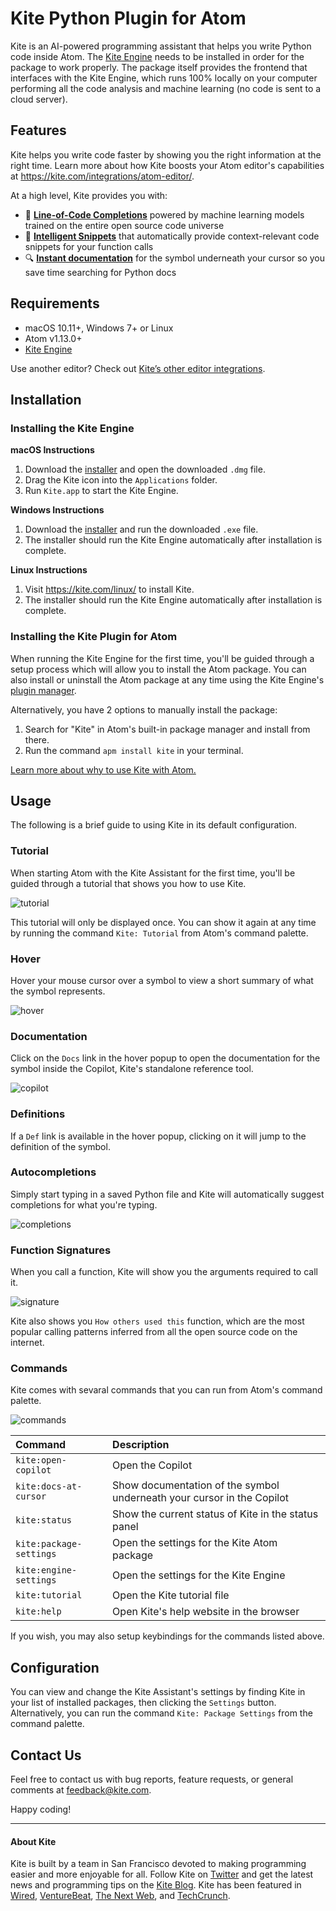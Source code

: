 # Kite Python Plugin for Atom

Kite is an AI-powered programming assistant that helps you write Python code inside Atom. The
[Kite Engine](https://kite.com/) needs to be installed in order for the package to work properly. The package itself
provides the frontend that interfaces with the Kite Engine, which runs 100% locally on your computer performing all the code analysis and machine learning (no code is sent to a cloud server).


## Features

Kite helps you write code faster by showing you the right information at the right time. Learn more about how Kite boosts your Atom editor's capabilities at https://kite.com/integrations/atom-editor/. 

At a high level, Kite provides you with:
* 🧠 __[Line-of-Code Completions](https://kite.com/blog/product/launching-line-of-code-completions-going-cloudless-and-17-million-in-funding/)__ powered by machine learning models trained on the entire open source code universe
* 📝 __[Intelligent Snippets](https://kite.com/blog/product/announcing-intelligent-snippets-for-python/)__ that automatically provide context-relevant code snippets for your function calls
* 🔍 __[Instant documentation](https://kite.com/copilot/)__ for the symbol underneath your cursor so you save time searching for Python docs


## Requirements

* macOS 10.11+, Windows 7+ or Linux
* Atom v1.13.0+
* [Kite Engine](https://kite.com/)

Use another editor? Check out [Kite’s other editor integrations](https://kite.com/integrations/).

## Installation

### Installing the Kite Engine

__macOS Instructions__
1. Download the [installer](https://kite.com/download) and open the downloaded `.dmg` file.
2. Drag the Kite icon into the `Applications` folder.
3. Run `Kite.app` to start the Kite Engine.

__Windows Instructions__
1. Download the [installer](https://kite.com/download) and run the downloaded `.exe` file.
2. The installer should run the Kite Engine automatically after installation is complete.

__Linux Instructions__
1. Visit https://kite.com/linux/ to install Kite.
2. The installer should run the Kite Engine automatically after installation is complete.


### Installing the Kite Plugin for Atom

When running the Kite Engine for the first time, you'll be guided through a setup process which will allow you to install
the Atom package. You can also install or uninstall the Atom package at any time using the Kite Engine's [plugin
manager](https://help.kite.com/article/62-managing-editor-plugins).

Alternatively, you have 2 options to manually install the package:
1. Search for "Kite" in Atom's built-in package manager and install from there.
2. Run the command `apm install kite` in your terminal.

[Learn more about why to use Kite with Atom.](https://kite.com/integrations/atom-editor/)


## Usage

The following is a brief guide to using Kite in its default configuration.

### Tutorial

When starting Atom with the Kite Assistant for the first time, you'll be guided through a tutorial that shows you how to
use Kite.

![tutorial](https://github.com/kiteco/atom-plugin/blob/master/docs/images/tutorial.png?raw=true)

This tutorial will only be displayed once. You can show it again at any time by running the command `Kite: Tutorial` from
Atom's command palette.

### Hover

Hover your mouse cursor over a symbol to view a short summary of what the symbol represents.

![hover](https://github.com/kiteco/atom-plugin/blob/master/docs/images/hover.png?raw=true)

### Documentation

Click on the `Docs` link in the hover popup to open the documentation for the symbol inside the Copilot, Kite's standalone
reference tool.

![copilot](https://github.com/kiteco/atom-plugin/blob/master/docs/images/copilot.png?raw=true)

### Definitions

If a `Def` link is available in the hover popup, clicking on it will jump to the definition of the symbol.

### Autocompletions

Simply start typing in a saved Python file and Kite will automatically suggest completions for what you're typing.

![completions](https://github.com/kiteco/atom-plugin/blob/master/docs/images/completions.png?raw=true)

### Function Signatures

When you call a function, Kite will show you the arguments required to call it.

![signature](https://github.com/kiteco/atom-plugin/blob/master/docs/images/signature.png?raw=true)

Kite also shows you `How others used this` function, which are the most popular calling patterns inferred from all the
open source code on the internet.

### Commands

Kite comes with sevaral commands that you can run from Atom's command palette.

![commands](https://github.com/kiteco/atom-plugin/blob/master/docs/images/commands.png?raw=true)

|Command|Description|
|:---|:---|
|`kite:open-copilot`|Open the Copilot|
|`kite:docs-at-cursor`|Show documentation of the symbol underneath your cursor in the Copilot|
|`kite:status`|Show the current status of Kite in the status panel|
|`kite:package-settings`|Open the settings for the Kite Atom package|
|`kite:engine-settings`|Open the settings for the Kite Engine|
|`kite:tutorial`|Open the Kite tutorial file|
|`kite:help`|Open Kite's help website in the browser|

If you wish, you may also setup keybindings for the commands listed above.


## Configuration

You can view and change the Kite Assistant's settings by finding Kite in your list of installed packages, then clicking
the `Settings` button. Alternatively, you can run the command `Kite: Package Settings` from the command palette.


## Contact Us

Feel free to contact us with bug reports, feature requests, or general comments at feedback@kite.com.

Happy coding!


---

#### About Kite

Kite is built by a team in San Francisco devoted to making programming easier and more enjoyable for all. Follow Kite on
[Twitter](https://twitter.com/kitehq) and get the latest news and programming tips on the
[Kite Blog](https://kite.com/blog).
Kite has been featured in [Wired](https://www.wired.com/2016/04/kites-coding-asssitant-spots-errors-finds-better-open-source/), 
[VentureBeat](https://venturebeat.com/2019/01/28/kite-raises-17-million-for-its-ai-powered-developer-environment/), 
[The Next Web](https://thenextweb.com/dd/2016/04/14/kite-plugin/), and 
[TechCrunch](https://techcrunch.com/2019/01/28/kite-raises-17m-for-its-ai-driven-code-completion-tool/). 

